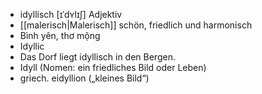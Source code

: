 - idyllisch [ɪˈdʏlɪʃ] Adjektiv
- [[malerisch|Malerisch]]  schön, friedlich und harmonisch	
- Bình yên, thơ mộng
- Idyllic
- Das Dorf liegt idyllisch in den Bergen.	
- Idyll (Nomen: ein friedliches Bild oder Leben)	
- griech. eidyllion („kleines Bild“)